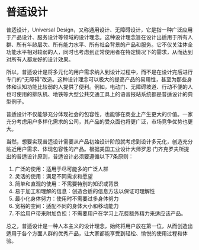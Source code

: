 # 普适设计

普适设计，Universal Design，又称通用设计、无障碍设计，它是指一种广泛应用于产品设计、服务设计等领域的设计理念。这种设计理念旨在设计出适用于所有人群、所有年龄层次、所有能力水平、所有社会背景的产品和服务。它不仅关注体全功能水平相对较弱的人，同时也考虑到正常使用者在特定情况下的需求，从而达到对所有人都友好的设计效果。

所以，普适设计是将多元化的用户需求纳入到设计过程中，而不是在设计完后进行专门的“无障碍”改造。这种设计理念可以极大的提高产品的易用性，甚至为那些身体和认知功能比较弱的人提供了便利。例如，电动门、无障碍坡道、行动不便的人也可使用的排队机、地铁等大型公共交通工具上的语音报站系统都是普适设计的典型例子。

普适设计不仅能够充分体现社会的包容性，也能够在商业上产生更大的价值。一家充分考虑用户多样化需求的公司，其产品的受众面也将更广泛，市场竞争优势也更大。

当然，想要实现普适设计需要从产品初始设计阶段就考虑到设计多元化，创造充分贴近用户需求、体现包容性的产品。根据美国工业设计大师罗恩·门齐克罗夫所提出的普适设计原则，普适设计必须要遵循以下7条原则：

1. 广泛的使用：适用于尽可能多的广泛人群  
2. 灵活的使用：满足不同需求和愿望  
3. 简单和直观的使用：不需要特别的知识或背景  
4. 易于加工和理解的信息：创造合适的信息方法以保证可理解性  
5. 最小化身体努力：使用时不需要过多身体努力  
6. 宽裕的空间：适配不同的身体大小和移动能力  
7. 不给用户带来附加负担：不需要用户在学习上花费额外精力来适应该产品。

总之，普适设计是一种人本主义的设计理念，始终将用户放在第一位，从而创造出适用于各个方面人群的优秀产品，让大家都能享受到轻松、愉悦的使用过程和体验。
